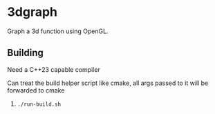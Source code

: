 # 3dgraph

Graph a 3d function using OpenGL.

## Building
Need a C++23 capable compiler

Can treat the build helper script like cmake, all args passed to it will be forwarded to cmake
1. `./run-build.sh`
